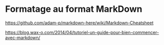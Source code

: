  # Formatage au format MarkDown  
 


https://github.com/adam-p/markdown-here/wiki/Markdown-Cheatsheet  
  
https://blog.wax-o.com/2014/04/tutoriel-un-guide-pour-bien-commencer-avec-markdown/
